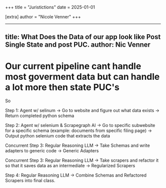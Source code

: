 +++
title = "Juristictions"
date = 2025-01-01

[extra]
author = "Nicole Venner"
+++

---
title: What Does the Data of our app look like Post Single State and post PUC.
author: Nic Venner
---


# Our current pipeline cant handle most goverment data but can handle a lot more then state PUC's 

So 



Step 1: 
Agent w/ selinum ->
Go to website and figure out what data exists
-> Return completed python schema 

Step 2:
Agent w/ selenium & Scrapegraph AI -> 
Go to specific subwebsite for a specific schema (example: documents from specific filing page)
-> Output python selenium code that extracts the data 

Concurrent Step 3:
Regular Reasoning LLM -> 
Take Schemas and write adapters to generic code 
-> Generic Adapters 

Concurrent Step 3:
Regular Reasoning LLM -> 
Take scrapers and refactor it so that it saves data as an intermediate ->
Regularized Scrapers 


Step 4: 
Regular Reasoning LLM ->
Combine Schemas and Refactored Scrapers into final class.







